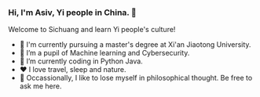 ### Hi, I'm Asiv, Yi people in China. 👋
Welcome to Sichuang and learn Yi people's culture!
- 🔭 I'm currently pursuing a master's degree at Xi'an Jiaotong University.
- 🌱 I’m a pupil of Machine learning and Cybersecurity.
- 🤔 I’m currently coding in Python Java.
- ❤️ I love travel, sleep and nature.
- 💬 Occassionally, I like to lose myself in philosophical thought. Be free to ask me here.

